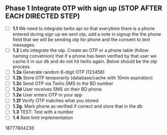 ## Phase 1 Integrate OTP with sign up (STOP AFTER EACH DIRECTED STEP)
- [ ] **1.1** We need to integrate twilio api so that everytime there is a phone entered during sign up we sent otp, add a note in signup the the phone field that we will be sending otp for phone and the consent to text messages.
- [ ] **1.2** Lets integrate the otp. Create an OTP or a phone table (follow naming convetnion) that if a phone has been verified by that user we cache it in our db and do not hit twilio again. Below should be the otp process
- [ ] **1.2a** Generate random 6-digit OTP (123456)
- [ ] **1.2b** Store OTP temporarily (database/cache with 10min expiration)
- [ ] **1.2c** Send OTP via Twilio SMS to the BD number
- [ ] **1.2d**  User receives SMS on their BD phone
- [ ] **1.2e** User enters OTP in your app
- [ ] **1.2f** Verify OTP matches what you stored
- [ ] **1.2g**. Mark phone as verified if correct and store that in the db
- [ ] **1.3** TEST: Test with a number 
- [ ] **1.4** Rate limit implementation

18777804236